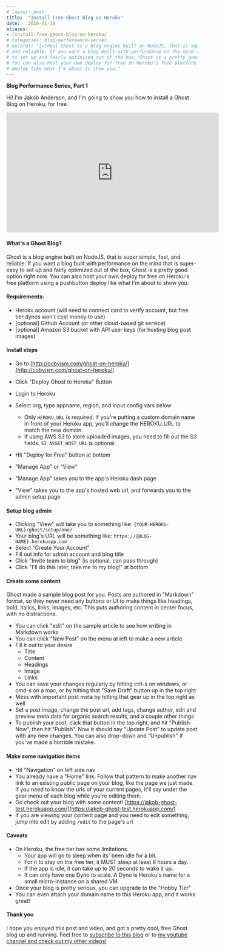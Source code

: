 ```yaml
---
# layout: post
title:  "Install Free Ghost Blog on Heroku"
date:   2016-01-18
aliases:
- /install-free-ghost-blog-on-heroku/
# categories: blog-performance-series
# excerpt: "[video] Ghost is a blog engine built on NodeJS, that is super simple, fast, \
# and reliable. If you want a blog built with performance on the mind that is super-easy \
# to set up and fairly optimized out of the box, Ghost is a pretty good option right now. \
# You can also host your own deploy for free on Heroku's free platform using a pushbutton \
# deploy like what I'm about to show you."
---
```


**Blog Performance Series, Part 1**

Hi! I'm Jakob Anderson, and I'm going to show you how to install a Ghost Blog on Heroku, for free.

<div class="flex-video">
<iframe width="560" height="315" src="https://www.youtube.com/embed/P13AUfKqcsQ?list=PLWYz5kbNpmYUPTzgw8rhdAk64r4tH1Ynq" frameborder="0" allowfullscreen></iframe>
</div>

#### What's a Ghost Blog?

Ghost is a blog engine built on NodeJS, that is super simple, fast, and reliable. If you want a blog built with performance on the mind that is super-easy to set up and fairly optimized out of the box, Ghost is a pretty good option right now. You can also host your own deploy for free on Heroku's free platform using a pushbutton deploy like what I'm about to show you.

#### Requirements:

- Heroku account (will need to connect card to verify account, but free tier dynos won't cost money to use)
- [optional] Github Account (or other cloud-based git service)
- [optional] Amazon S3 bucket with API user keys (for hosting blog post images)

#### Install steps

- Go to [http://cobyism.com/ghost-on-heroku/](http://cobyism.com/ghost-on-heroku/)
- Click "Deploy Ghost to Heroku" Button
- Login to Heroku
- Select org, type appname, region, and input config vars below
	- Only `HEROKU_URL` is required. If you're putting a custom domain name in front of your Heroku app, you'll change the HEROKU_URL to match the new domain.
	- If using AWS S3 to store uploaded images, you need to fill out the S3 fields. `S3_ASSET_HOST_URL` is optional.

- Hit "Deploy for Free" button at bottom
- "Manage App" or "View"
- "Manage App" takes you to the app's Heroku dash page
- "View" takes you to the app's hosted web url, and forwards you to the admin setup page

#### Setup blog admin

- Clicking "View" will take you to something like: `{YOUR-HEROKU-URL}/ghost/setup/one/`
- Your blog's URL will be something like: `https://{BLOG-NAME}.herokuapp.com`
- Select "Create Your Account"
- Fill out info for admin account and blog title
- Click "Invite team to blog" (is optional, can pass through)
- Click "I'll do this later, take me to my blog!" at bottom

#### Create some content

Ghost made a sample blog post for you. Posts are authored in "Markdown" format, so they never need any buttons or UI to make things like headings, bold, italics, links, images, etc. This puts authoring content in center focus, with no distractions.

- You can click "edit" on the sample article to see how writing in Markdown works
- You can click "New Post" on the menu at left to make a new article
- Fill it out to your desire
  - Title
  - Content
  - Headings
  - Image
  - Links
- You can save your changes regularly by hitting ctrl-s on windows, or cmd-s on a mac, or by hitting that "Save Draft" button up in the top right
- Mess with important post meta by hitting that gear up in the top right as well
- Set a post image, change the post url, add tags, change author, edit and preview meta data for organic search results, and a couple other things
- To publish your post, click that button in the top right, and hit "Publish Now", then hit "Publish". Now it should say "Update Post" to update post with any new changes. You can also drop-down and "Unpublish" if you've made a horrible mistake.

#### Make some navigation items

- Hit "Navigation" on left side nav
- You already have a "Home" link. Follow that pattern to make another nav link to an existing public page on your blog, like the page we just made. If you need to know the urls of your current pages, it'll say under the gear menu of each blog while you're editing them.
- Go check out your blog with some content!
[https://jakob-ghost-test.herokuapp.com/](https://jakob-ghost-test.herokuapp.com/)
- If you are viewing your content page and you need to edit something, jump into edit by adding `/edit` to the page's url

#### Caveats

- On Heroku, the free tier has some limitations.
	- Your app will go to sleep when its' been idle for a bit.
	- For it to stay on the free tier, it MUST sleep at least 6 hours a day.
	- If the app is idle, it can take up to 20 seconds to wake it up.
	- It can only have one Dyno to scale. A Dyno is Heroku's name for a small micro-instance on a shared VM.
- Once your blog is pretty serious, you can upgrade to the "Hobby Tier"
- You can even attach your domain name to this Heroku app, and it works great!

#### Thank you

I hope you enjoyed this post and video, and got a pretty cool, free Ghost blog up and running. Feel free to [subscribe to this blog](/feed.xml) or to [my youtube channel and check out my other videos!](https://www.youtube.com/channel/UCMYju7_hZFd0qCN0RljjNYQ)
